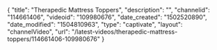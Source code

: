 {
    "title": "Therapedic Mattress Toppers",
    "description": "",
    "channelid": "114661406",
    "videoid": "109980676",
    "date_created": "1502520890",
    "date_modified": "1504810963",
    "type": "captivate",
    "layout": "channelVideo",
    "url": "\/latest-videos\/therapedic-mattress-toppers\/114661406-109980676"
}